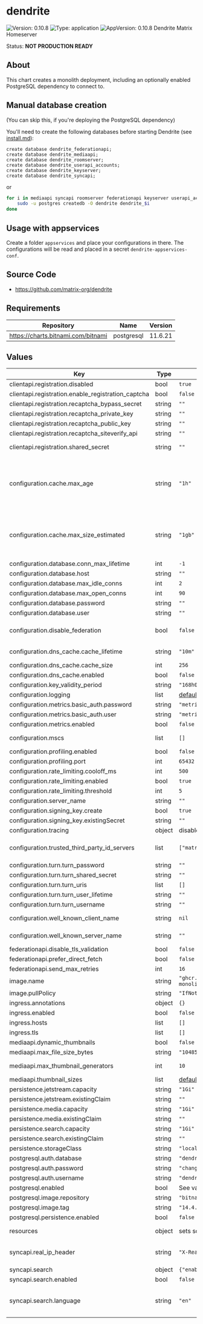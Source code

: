 # dendrite

![Version: 0.10.8](https://img.shields.io/badge/Version-0.10.8-informational?style=flat-square) ![Type: application](https://img.shields.io/badge/Type-application-informational?style=flat-square) ![AppVersion: 0.10.8](https://img.shields.io/badge/AppVersion-0.10.8-informational?style=flat-square)
Dendrite Matrix Homeserver

Status: **NOT PRODUCTION READY**

## About

This chart creates a monolith deployment, including an optionally enabled PostgreSQL dependency to connect to.

## Manual database creation

(You can skip this, if you're deploying the PostgreSQL dependency)

You'll need to create the following databases before starting Dendrite (see [install.md](https://github.com/matrix-org/dendrite/blob/master/docs/INSTALL.md#configuration)):

```postgres
create database dendrite_federationapi;
create database dendrite_mediaapi;
create database dendrite_roomserver;
create database dendrite_userapi_accounts;
create database dendrite_keyserver;
create database dendrite_syncapi;
```

or

```bash
for i in mediaapi syncapi roomserver federationapi keyserver userapi_accounts; do
    sudo -u postgres createdb -O dendrite dendrite_$i
done
```

## Usage with appservices

Create a folder `appservices` and place your configurations in there.  The configurations will be read and placed in a secret `dendrite-appservices-conf`.

## Source Code

* <https://github.com/matrix-org/dendrite>
## Requirements

| Repository | Name | Version |
|------------|------|---------|
| https://charts.bitnami.com/bitnami | postgresql | 11.6.21 |
## Values

| Key | Type | Default | Description |
|-----|------|---------|-------------|
| clientapi.registration.disabled | bool | `true` | Disable registration |
| clientapi.registration.enable_registration_captcha | bool | `false` | enable reCAPTCHA registration |
| clientapi.registration.recaptcha_bypass_secret | string | `""` | reCAPTCHA bypass secret |
| clientapi.registration.recaptcha_private_key | string | `""` | reCAPTCHA private key |
| clientapi.registration.recaptcha_public_key | string | `""` | reCAPTCHA public key |
| clientapi.registration.recaptcha_siteverify_api | string | `""` |  |
| clientapi.registration.shared_secret | string | `""` | If set, allows registration by anyone who knows the shared secret, regardless of whether registration is otherwise disabled. |
| configuration.cache.max_age | string | `"1h"` | The maximum amount of time that a cache entry can live for in memory before it will be evicted and/or refreshed from the database. Lower values result in easier admission of new cache entries but may also increase database load in comparison to higher values, so adjust conservatively. Higher values may make it harder for new items to make it into the cache, e.g. if new rooms suddenly become popular. |
| configuration.cache.max_size_estimated | string | `"1gb"` | The estimated maximum size for the global cache in bytes, or in terabytes, gigabytes, megabytes or kilobytes when the appropriate 'tb', 'gb', 'mb' or 'kb' suffix is specified. Note that this is not a hard limit, nor is it a memory limit for the entire process. A cache that is too small may ultimately provide little or no benefit. |
| configuration.database.conn_max_lifetime | int | `-1` | Default database maximum lifetime |
| configuration.database.host | string | `""` | Default database host |
| configuration.database.max_idle_conns | int | `2` | Default database maximum idle connections |
| configuration.database.max_open_conns | int | `90` | Default database maximum open connections |
| configuration.database.password | string | `""` | Default database password |
| configuration.database.user | string | `""` | Default database user |
| configuration.disable_federation | bool | `false` | Disable federation. Dendrite will not be able to make any outbound HTTP requests to other servers and the federation API will not be exposed. |
| configuration.dns_cache.cache_lifetime | string | `"10m"` | Duration for how long DNS cache items should be considered valid ([see time.ParseDuration](https://pkg.go.dev/time#ParseDuration) for more) |
| configuration.dns_cache.cache_size | int | `256` | Maximum number of entries to hold in the DNS cache |
| configuration.dns_cache.enabled | bool | `false` | Whether or not the DNS cache is enabled. |
| configuration.key_validity_period | string | `"168h0m0s"` |  |
| configuration.logging | list | [default dendrite config values](https://github.com/matrix-org/dendrite/blob/master/dendrite-config.yaml) | Default logging configuration |
| configuration.metrics.basic_auth.password | string | `"metrics"` | HTTP basic authentication password |
| configuration.metrics.basic_auth.user | string | `"metrics"` | HTTP basic authentication username |
| configuration.metrics.enabled | bool | `false` | Whether or not Prometheus metrics are enabled. |
| configuration.mscs | list | `[]` | Configuration for experimental MSC's. (Valid values are: msc2836 and msc2946) |
| configuration.profiling.enabled | bool | `false` | Enable pprof |
| configuration.profiling.port | int | `65432` | pprof port, if enabled |
| configuration.rate_limiting.cooloff_ms | int | `500` | Cooloff time in milliseconds |
| configuration.rate_limiting.enabled | bool | `true` | Enable rate limiting |
| configuration.rate_limiting.threshold | int | `5` | After how many requests a rate limit should be activated |
| configuration.server_name | string | `""` | Servername for this Dendrite deployment |
| configuration.signing_key.create | bool | `true` | Create a new signing key, if not exists |
| configuration.signing_key.existingSecret | string | `""` | Use an existing secret |
| configuration.tracing | object | disabled | Default tracing configuration |
| configuration.trusted_third_party_id_servers | list | `["matrix.org","vector.im"]` | Lists of domains that the server will trust as identity servers to verify third party identifiers such as phone numbers and email addresses. |
| configuration.turn.turn_password | string | `""` | The TURN password |
| configuration.turn.turn_shared_secret | string | `""` |  |
| configuration.turn.turn_uris | list | `[]` |  |
| configuration.turn.turn_user_lifetime | string | `""` |  |
| configuration.turn.turn_username | string | `""` | The TURN username |
| configuration.well_known_client_name | string | `nil` | The server name to delegate client-server communications to, with optional port e.g. localhost:443 |
| configuration.well_known_server_name | string | `""` | The server name to delegate server-server communications to, with optional port e.g. localhost:443 |
| federationapi.disable_tls_validation | bool | `false` | Disable TLS validation |
| federationapi.prefer_direct_fetch | bool | `false` |  |
| federationapi.send_max_retries | int | `16` |  |
| image.name | string | `"ghcr.io/matrix-org/dendrite-monolith:v0.10.8"` | Docker repository/image to use |
| image.pullPolicy | string | `"IfNotPresent"` | Kubernetes pullPolicy |
| ingress.annotations | object | `{}` |  |
| ingress.enabled | bool | `false` | Create an ingress for a monolith deployment |
| ingress.hosts | list | `[]` |  |
| ingress.tls | list | `[]` |  |
| mediaapi.dynamic_thumbnails | bool | `false` |  |
| mediaapi.max_file_size_bytes | string | `"10485760"` | The max file size for uploaded media files |
| mediaapi.max_thumbnail_generators | int | `10` | The maximum number of simultaneous thumbnail generators to run. |
| mediaapi.thumbnail_sizes | list | [default dendrite config values](https://github.com/matrix-org/dendrite/blob/master/dendrite-config.yaml) | A list of thumbnail sizes to be generated for media content. |
| persistence.jetstream.capacity | string | `"1Gi"` |  |
| persistence.jetstream.existingClaim | string | `""` |  |
| persistence.media.capacity | string | `"1Gi"` |  |
| persistence.media.existingClaim | string | `""` |  |
| persistence.search.capacity | string | `"1Gi"` |  |
| persistence.search.existingClaim | string | `""` |  |
| persistence.storageClass | string | `"local-path"` |  |
| postgresql.auth.database | string | `"dendrite"` |  |
| postgresql.auth.password | string | `"changeme"` |  |
| postgresql.auth.username | string | `"dendrite"` |  |
| postgresql.enabled | bool | See value.yaml | Enable and configure postgres as the database for dendrite. |
| postgresql.image.repository | string | `"bitnami/postgresql"` |  |
| postgresql.image.tag | string | `"14.4.0"` |  |
| postgresql.persistence.enabled | bool | `false` |  |
| resources | object | sets some sane default values | Default resource requests/limits. This can be set individually for each component, see mediaapi |
| syncapi.real_ip_header | string | `"X-Real-IP"` | This option controls which HTTP header to inspect to find the real remote IP address of the client. This is likely required if Dendrite is running behind a reverse proxy server. |
| syncapi.search | object | `{"enabled":false,"language":"en"}` | Configuration for the full-text search engine. |
| syncapi.search.enabled | bool | `false` | Whether or not search is enabled. |
| syncapi.search.language | string | `"en"` | The language most likely to be used on the server - used when indexing, to ensure the returned results match expectations. A full list of possible languages can be found at https://github.com/blevesearch/bleve/tree/master/analysis/lang |
